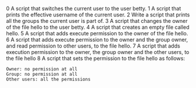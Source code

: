 0 A script that switches the current user to the user betty.
1 A script that prints the effective username of the current user.
2 Write a script that prints all the groups the current user is part of.
3 A script that changes the owner of the file hello to the user betty.
4 A script that creates an empty file called hello.
5 A script that adds execute permission to the owner of the file hello.
6 A script that adds execute permission to the owner and the group owner, and read permission to other users, to the file hello.
7 A script that adds execution permission to the owner, the group owner and the other users, to the file hello
8 A script that sets the permission to the file hello as follows:

	Owner: no permission at all
	Group: no permission at all
	Other users: all the permissions
